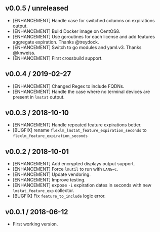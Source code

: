 ## v0.0.5 / unreleased

 * [ENHANCEMENT] Handle case for switched columns on expirations output.
 * [ENHANCEMENT] Build Docker image on CentOS8.
 * [ENHANCEMENT] Use goroutines for each license and add features aggregate
   expiration. Thanks @treydock.
 * [ENHANCEMENT] Switch to go modules and yaml.v3. Thanks @knweiss.
 * [ENHANCEMENT] First crossbuild support.

## v0.0.4 / 2019-02-27

 * [ENHANCEMENT] Changed Regex to include FQDNs.
 * [ENHANCEMENT] Handle the case where no terminal devices are present in
   `lmstat` output.

## v0.0.3 / 2018-10-10

* [ENHANCEMENT] Handle repeated feature expirations better.
* [BUGFIX] rename `flexlm_lmstat_feature_expiration_seconds` to
  `flexlm_feature_expiration_seconds`

## v0.0.2 / 2018-10-01

* [ENHANCEMENT] Add encrypted displays output support.
* [ENHANCEMENT] Force `lmutil` to run with `LANG=C`.
* [ENHANCEMENT] Update vendoring.
* [ENHANCEMENT] Improve testing.
* [ENHANCEMENT] expose `-i` expiration dates in seconds with new
  `lmstat_feature_exp` collector.
* [BUGFIX] Fix `feature_to_include` logic error.

## v0.0.1 / 2018-06-12

 * First working version.
